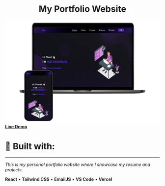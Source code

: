 <div align="center">
  <h1>My Portfolio Website</h1>
</div>

<div align="center">
  <img src="public/ReadMe Photo.png" alt="Portfolio Screenshot" width="600"/>
</div>

<div align="left">
<a href="https://my-portfolio-beta-opal-13.vercel.app/" target="_blank"><strong>Live Demo</strong></a>
<br/>
  <h1><strong>🔧 Built with:</strong></h1>
  <hr />
  <p><em>This is my personal portfolio website where I showcase my resume and projects.</em></p>
   <p>
    <strong>React</strong> • <strong>Tailwind CSS</strong> • <strong>EmailJS</strong> • 
    <strong>VS Code</strong> • <strong>Vercel</strong>
  </p>
</div>
